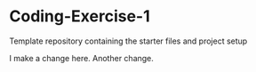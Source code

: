 # Coding-Exercise-1
Template repository containing the starter files and project setup

I make a change here.
Another change.